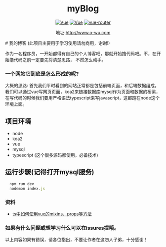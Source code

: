 <h1 align="center">myBlog</h1>
<p align="center">
  <a href="http://www.o-wu.com"><img src="https://img.shields.io/travis/rust-lang/rust.svg" alt="Vue"></a>
  <a href="https://github.com/vuejs/vue"><img src="https://img.shields.io/badge/vue-v2.5.2-blue.svg" alt="Vue"></a>
  <a href="https://github.com/vuejs/vue-router"><img src="https://img.shields.io/badge/vue--router-v3.0.1-blue.svg" alt="vue-router"></a>
</p>
<p align="center">地址:<a href="http://www.o-wu.com">http://www.o-wu.com</a></p>
# 我的博客 (此项目主要用于学习使用请勿商用，谢谢!)

作为一名程序员，一开始都得有自己的个人博客吧，那就开始撸代码吧。不，在开始撸代码之前一定要先捋清楚思路，
不然怎么动手。

### 一个网站它到底是怎么形成的呢?
大概的思路:
首先我们平时看到的网站正常都是包括前端页面，和后端数据组成。我们可以通过vue写网页页面，koa2来链接数据库mysql作为页面和数据的桥梁，在写代码的时候我们要用严格语法typescript来写javascript，这都跑在node这个环境上面。

## 项目环境
- node
- koa2
- vue
- mysql
- typescript (这个很多源码都使用，必备技术)

## 运行步骤(记得打开mysql服务)

```js
  npm run dev
  nodemon index.js
```

### 资料

- [ts中如何使用vue的mixins、props等方法](https://blog.csdn.net/lizhen_software/article/details/79953464)

### 如果有什么问题或想学习什么可以在issures提哦。

以上内容如果有错误，请各位指出，不要让作者在这勿人子弟，十分感谢！
